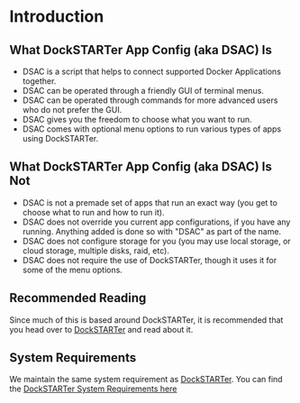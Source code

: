 # Introduction

## What DockSTARTer App Config (aka DSAC) Is

- DSAC is a script that helps to connect supported Docker Applications together.
- DSAC can be operated through a friendly GUI of terminal menus.
- DSAC can be operated through commands for more advanced users who do not prefer the GUI.
- DSAC gives you the freedom to choose what you want to run.
- DSAC comes with optional menu options to run various types of apps using DockSTARTer.

## What DockSTARTer App Config (aka DSAC) Is Not

- DSAC is not a premade set of apps that run an exact way (you get to choose what to run and how to run it).
- DSAC does not override you current app configurations, if you have any running. Anything added is done so with "DSAC" as part of the name.
- DSAC does not configure storage for you (you may use local storage, or cloud storage, multiple disks, raid, etc).
- DSAC does not require the use of DockSTARTer, though it uses it for some of the menu options.

## Recommended Reading

Since much of this is based around DockSTARTer, it is recommended that you head over to [DockSTARTer](https://dockstarter.com/) and read about it.

## System Requirements

We maintain the same system requirement as [DockSTARTer](https://dockstarter.com/). You can find the [DockSTARTer System Requirements here](https://dockstarter.com/introduction/#system-requirements)